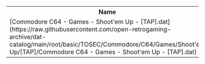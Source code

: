 <table>
<tr><th>Name</th><th>Size</th></tr>
<tr><td>[Commodore C64 - Games - Shoot'em Up - [TAP].dat](https://raw.githubusercontent.com/open-retrogaming-archive/dat-catalog/main/root/basic/TOSEC/Commodore/C64/Games/Shoot'em Up/[TAP]/Commodore C64 - Games - Shoot'em Up - [TAP].dat)</td><td>754895</td></tr>
</table>
